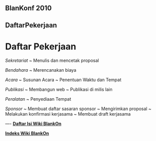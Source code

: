 ## BlanKonf 2010 
## DaftarPekerjaan


# Daftar Pekerjaan


*Sekretariat*
~ Menulis dan mencetak proposal


*Bendahara*
~ Merencanakan biaya


*Acara*
~ Susunan Acara
~ Penentuan Waktu dan Tempat


*Publikasi*
~ Membangun web
~ Publikasi di milis lain


*Peralatan*
~ Penyediaan Tempat


*Sponsor*
~ Membuat daftar sasaran sponsor
~ Mengirimkan proposal
~ Melakukan konfirmasi kerjasama
~ Membuat draft kerjasama


—-
[**Daftar Isi Wiki BlankOn**](/wiki/DaftarIsi/index.html)

[**Indeks Wiki BlankOn**](/wiki/Indeks.html)
    





